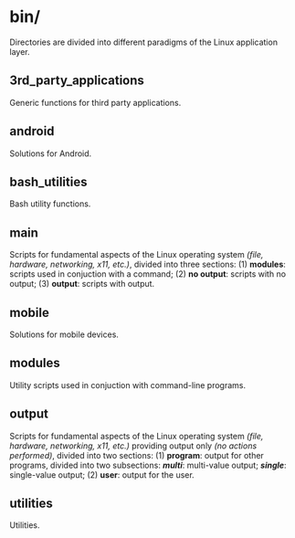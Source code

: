 
# bin/

Directories are divided into different paradigms of the Linux application layer.

## 3rd_party_applications

Generic functions for third party applications.

## android

Solutions for Android.

## bash_utilities

Bash utility functions.

## main

Scripts for fundamental aspects of the Linux operating system *(file, hardware, networking, x11, etc.)*, divided into three sections: (1) **modules**: scripts used in conjuction with a command; (2) **no output**: scripts with no output; (3) **output**: scripts with output.

## mobile

Solutions for mobile devices.

## modules

Utility scripts used in conjuction with command-line programs.

## output

Scripts for fundamental aspects of the Linux operating system *(file, hardware, networking, x11, etc.)* providing output only *(no actions performed)*, divided into two sections: (1) **program**: output for other programs, divided into two subsections: ***multi***: multi-value output; ***single***: single-value output; (2) **user**: output for the user.

## utilities

Utilities.
